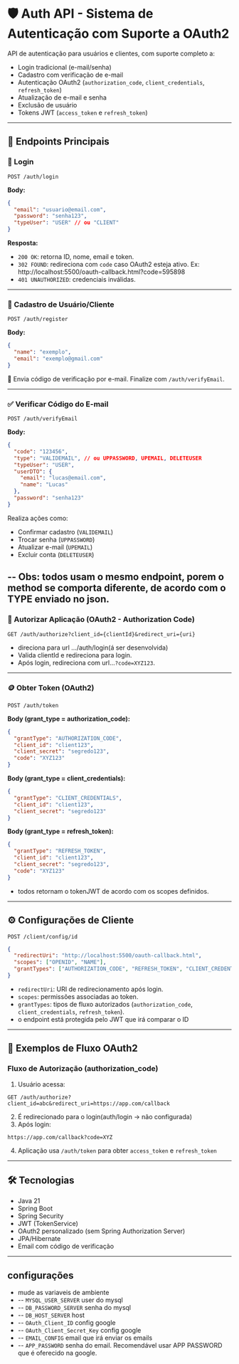 # 🛡️ Auth API - Sistema de Autenticação com Suporte a OAuth2

API de autenticação para usuários e clientes, com suporte completo a:

- Login tradicional (e-mail/senha)
- Cadastro com verificação de e-mail
- Autenticação OAuth2 (`authorization_code`, `client_credentials`, `refresh_token`)
- Atualização de e-mail e senha
- Exclusão de usuário
- Tokens JWT (`access_token` e `refresh_token`)

---

## 🔑 Endpoints Principais

### 🔐 Login

```
POST /auth/login
```

**Body:**
```json
{
  "email": "usuario@email.com",
  "password": "senha123",
  "typeUser": "USER" // ou "CLIENT"
}
```

**Resposta:**
- `200 OK`: retorna ID, nome, email e token.
- `302 FOUND`: redireciona com `code` caso OAuth2 esteja ativo. Ex: http://localhost:5500/oauth-callback.html?code=595898
- `401 UNAUTHORIZED`: credenciais inválidas.

---

### 📝 Cadastro de Usuário/Cliente

```
POST /auth/register
```

**Body:**
```json
{
  "name": "exemplo",
  "email": "exemplo@gmail.com"
}
```

📨 Envia código de verificação por e-mail. Finalize com `/auth/verifyEmail`.

---

### ✅ Verificar Código do E-mail

```
POST /auth/verifyEmail
```

**Body:**
```json
{
  "code": "123456",
  "type": "VALIDEMAIL", // ou UPPASSWORD, UPEMAIL, DELETEUSER
  "typeUser": "USER",
  "userDTO": {
    "email": "lucas@email.com",
    "name": "Lucas"
  },
  "password": "senha123"
}
```

Realiza ações como:

- Confirmar cadastro (`VALIDEMAIL`)
- Trocar senha (`UPPASSWORD`)
- Atualizar e-mail (`UPEMAIL`)
- Excluir conta (`DELETEUSER`)

-- Obs: todos usam o mesmo endpoint, porem o method se comporta diferente, de acordo com o TYPE enviado no json.
---

### 🔁 Autorizar Aplicação (OAuth2 - Authorization Code)

```
GET /auth/authorize?client_id={clientId}&redirect_uri={uri}
```
- direciona para url .../auth/login(á ser desenvolvida)
- Valida clientId e redireciona para login.
- Após login, redireciona com url...`?code=XYZ123`.

---

### 🪙 Obter Token (OAuth2)

```
POST /auth/token
```

**Body (grant_type = authorization_code):**
```json
{
  "grantType": "AUTHORIZATION_CODE",
  "client_id": "client123",
  "client_secret": "segredo123",
  "code": "XYZ123"
}
```

**Body (grant_type = client_credentials):**
```json
{
  "grantType": "CLIENT_CREDENTIALS",
  "client_id": "client123",
  "client_secret": "segredo123"
}
```

**Body (grant_type = refresh_token):**
```json
{
  "grantType": "REFRESH_TOKEN",
  "client_id": "client123",
  "client_secret": "segredo123",
  "code": "XYZ123"
}
```
- todos retornam o tokenJWT de acordo com os scopes definidos.
---

## ⚙️ Configurações de Cliente

```
POST /client/config/id
```
```json
{
  "redirectUri": "http://localhost:5500/oauth-callback.html",
  "scopes": ["OPENID", "NAME"],
  "grantTypes": ["AUTHORIZATION_CODE", "REFRESH_TOKEN", "CLIENT_CREDENTIALS"]
}

```
- `redirectUri`: URI de redirecionamento após login.
- `scopes`: permissões associadas ao token.
- `grantTypes`: tipos de fluxo autorizados (`authorization_code`, `client_credentials`, `refresh_token`).
- o endpoint está protegida pelo JWT que irá comparar o ID
---

## 🧪 Exemplos de Fluxo OAuth2

### Fluxo de Autorização (authorization_code)

1. Usuário acessa:
```
GET /auth/authorize?client_id=abc&redirect_uri=https://app.com/callback
```

2. É redirecionado para o login(auth/login -> não configurada)
3. Após login:
```
https://app.com/callback?code=XYZ
```

4. Aplicação usa `/auth/token` para obter `access_token` e `refresh_token`

---

## 🛠️ Tecnologias

- Java 21
- Spring Boot
- Spring Security
- JWT (TokenService)
- OAuth2 personalizado (sem Spring Authorization Server)
- JPA/Hibernate
- Email com código de verificação

---

## configurações

- mude as variaveis de ambiente
- -- `MYSQL_USER_SERVER` user do mysql
- -- `DB_PASSWORD_SERVER` senha do mysql
- -- `DB_HOST_SERVER` host
- -- `OAuth_Client_ID` config google
- -- `OAuth_Client_Secret_Key` config google
- -- `EMAIL_CONFIG` email que irá enviar os emails
- -- `APP_PASSWORD` senha do email. Recomendável usar APP PASSWORD que é oferecido na google.
